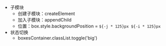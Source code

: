 - 子模块
  - 创建子模块：createElement
  - 加入子模块：appendChild
  - 位置：box.style.backgroundPosition = `${-j * 125}px ${-i * 125}px`
- 状态切换
  - boxesContainer.classList.toggle('big')